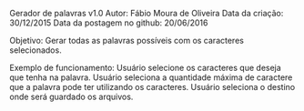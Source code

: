 Gerador de palavras v1.0
Autor: Fábio Moura de Oliveira
Data da criação:  30/12/2015
Data da postagem no github: 20/06/2016

Objetivo:
Gerar todas as palavras possíveis com os caracteres selecionados.

Exemplo de funcionamento:
Usuário selecione os caracteres que deseja que tenha na palavra.
Usuário seleciona a quantidade máxima de caractere que a palavra pode ter utilizando os caracteres.
Usuário seleciona o destino onde será guardado os arquivos.







